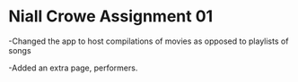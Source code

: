 Niall Crowe Assignment 01
=================

-Changed the app to host compilations of movies as opposed to playlists of songs

-Added an extra page, performers.